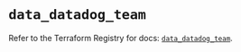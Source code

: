 # `data_datadog_team`

Refer to the Terraform Registry for docs: [`data_datadog_team`](https://registry.terraform.io/providers/datadog/datadog/3.78.0/docs/data-sources/team).
